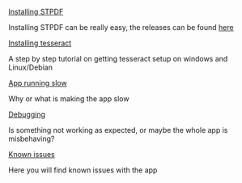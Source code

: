 [Installing STPDF](stpdf/)

Installing STPDF can be really easy, the releases can be found [here](https://github.com/hallowf/STPDF/releases)

[Installing tesseract](tesseract/)

A step by step tutorial on getting tesseract setup on windows and Linux/Debian

[App running slow](app-performance/)

Why or what is making the app slow

[Debugging](debugging/)

Is something not working as expected, or maybe the whole app is misbehaving?

[Known issues](known-issues/)

Here you will find known issues with the app